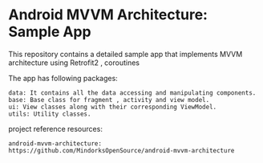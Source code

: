 # Android MVVM Architecture: Sample App
This repository contains a detailed sample app that implements MVVM architecture using Retrofit2 , coroutines  



The app has following packages:

    data: It contains all the data accessing and manipulating components.
    base: Base class for fragment , activity and view model.
    ui: View classes along with their corresponding ViewModel.
    utils: Utility classes.
   
 

project reference resources:

    android-mvvm-architecture: https://github.com/MindorksOpenSource/android-mvvm-architecture

